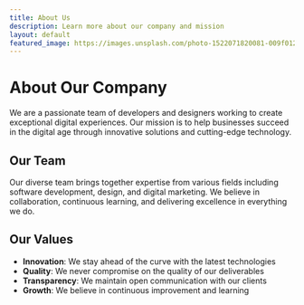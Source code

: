 ```yaml
---
title: About Us
description: Learn more about our company and mission
layout: default
featured_image: https://images.unsplash.com/photo-1522071820081-009f0129c71c
---
```


# About Our Company

We are a passionate team of developers and designers working to create exceptional digital experiences. Our mission is to help businesses succeed in the digital age through innovative solutions and cutting-edge technology.

## Our Team

Our diverse team brings together expertise from various fields including software development, design, and digital marketing. We believe in collaboration, continuous learning, and delivering excellence in everything we do.

## Our Values

- **Innovation**: We stay ahead of the curve with the latest technologies
- **Quality**: We never compromise on the quality of our deliverables
- **Transparency**: We maintain open communication with our clients
- **Growth**: We believe in continuous improvement and learning
